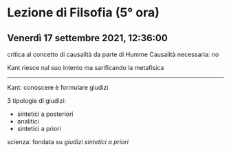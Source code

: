 # Lezione di Filsofia (5° ora) 
## Venerdì 17 settembre 2021, 12:36:00

critica al concetto di causalità da parte di Humme
Causalità necessaria: no 


Kant riesce nal suo intento ma sarificando la metafisica

---
Kant: conoscere è formulare giudizi

3 tipologie di giudizi:
* sintetici a posteriori
* analitici
* sintetici a priori

scienza: fondata su _giudizi sintetici a priori_
<!--stackedit_data:
eyJoaXN0b3J5IjpbMTMwNzU5MDUzLC0xNjAwNzAyMDk0XX0=
-->